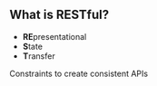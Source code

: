 ##  What is RESTful?

* **RE**presentational
* **S**tate
* **T**ransfer

Constraints to create consistent APIs
